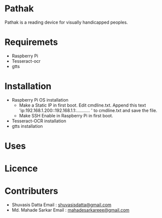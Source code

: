 # Pathak

Pathak is a reading device for visually handicapped peoples. 

# Requiremets
* Raspberry Pi
* Tesseract-ocr
* gtts

# Installation
* Raspberry Pi OS installation
	* Make a Static IP in first boot.
		Edit cmdline.txt. Append this text 'ip:192.168.1.200::192.168.1.1:........... ' to cmdline.txt and save the file.
	* Make SSH Enable in Raspberry Pi in first boot.
* Tesseract-OCR installation
* gtts installation

# Uses

# Licence

# Contributers
* Shuvasis Datta
	Email  	: shuvasisdatta@gmail.com
* Md. Mahade Sarkar
	Email	: mahadesarkareee@gmail.com